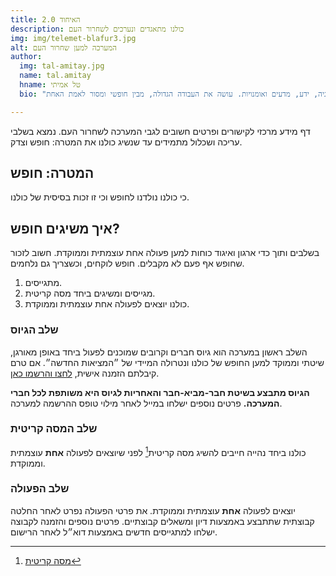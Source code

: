 ```yaml
---
title: האיחוד 2.0
description: כולנו מתאגדים ונערכים לשחרור העם
img: img/telemet-blafur3.jpg
alt: המערכה למען שחרור העם
author:
  img: tal-amitay.jpg
  name: tal.amitay
  hname: טל אמיתי
  bio: "שחקן במשחק החיים, וולונטריסט ערני, איש טכנולוגיה, ידע, מדעים ואומנויות. עושה את העבודה הגדולה, מבין חופשי ומסור לאמת האחת."

---
```


דף מידע מרכזי לקישורים ופרטים חשובים לגבי המערכה לשחרור העם. נמצא בשלבי עריכה ושכלול מתמידים עד שנשיג כולנו את המטרה: חופש וצדק.

## המטרה: חופש 
כי כולנו נולדנו לחופש וכי זו זכות בסיסית של כולנו. 

## איך משיגים חופש?
בשלבים ותוך כדי ארגון ואיגוד כוחות למען פעולה אחת עוצמתית וממוקדת. חשוב לזכור שחופש אף פעם לא מקבלים. חופש לוקחים, וכשצריך גם נלחמים.

1. מתגייסים.
2. מגייסים ומשיגים ביחד מסה קריטית.
3. כולנו יוצאים לפעולה אחת עוצמתית וממוקדת.

### שלב הגיוס  
השלב ראשון במערכה הוא גיוס חברים וקרובים שמוכנים לפעול ביחד באופן מאורגן, שיטתי וממוקד למען החופש של כולנו ונטרולה המיידי של ״המציאות החדשה״. אם טרם קיבלתם הזמנה אישית, [לחצו והרשמו כאן](../?id=051F0EABF1).

**הגיוס מתבצע בשיטת חבר-מביא-חבר והאחריות לגיוס היא משותפת לכל חברי המערכה.**  פרטים נוספים ישלחו במייל לאחר מילוי טופס ההרשמה למערכה.

### שלב המסה קריטית  
כולנו ביחד נהייה חייבים להשיג מסה קריטית[^1] לפני שיוצאים לפעולה **אחת** עוצמתית וממוקדת.

### שלב הפעולה
יוצאים לפעולה **אחת** עוצמתית וממוקדת. את פרטי הפעולה נפרט לאחר החלטה קבוצתית שתתבצע באמצעות דיון ומשאלים קבוצתיים. פרטים נוספים והזמנה לקבוצה ישלחו למתגייסים חדשים באמצעות דוא״ל לאחר הרישום. 

[^1]: [מסה קריטית](https://he.wikipedia.org/wiki/%D7%9E%D7%A1%D7%94_%D7%A7%D7%A8%D7%99%D7%98%D7%99%D7%AA_(%D7%A1%D7%95%D7%A6%D7%99%D7%95%D7%9C%D7%95%D7%92%D7%99%D7%94))

<!-- <info-box>
  <template #info-box>
    מצאת טעות או רוצה לתרום לעריכה? הקוד פתוח ב- GitHub
  </template>
</info-box> -->
